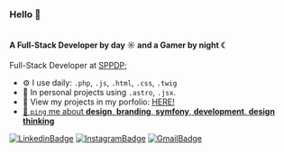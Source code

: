 <aside class="markdown-body entry-content container-lg">
	<div style="display: flex; flex-direction: row;" >
		<!--<img style="width: 25px; display: inline" src="https://github.com/lucordero/lucordero/assets/47282594/ca9d66c7-9ea5-4b0b-abe2-8ac8db5efc3d" />-->
		<h3 style="display: inline">Hello 👋</h3>
	</div>
    	<h4>A Full-Stack Developer by day ☼ and a Gamer by night ☾</h4>
    <p>Full-Stack Developer at <a href="https://www.defensasantafe.gob.ar/"
           rel="nofollow">SPPDP</a>;<br>
    </p>
    <ul>
        <li>⚙️ I use daily: <code>.php</code>, <code>.js</code>, <code>.html</code>, <code>.css</code>,
            <code>.twig</code></li>
        <li>🧩 In personal projects using <code>.astro</code>, <code>.jsx</code>.</li>
        <li>💅 View my projects in my porfolio: <a href="https://lucordero.dev.ar"
               rel="_blank">HERE!</li>
        <li>💬 <code>ping</code> me about <strong>design</strong>, <strong>branding</strong>, <strong>symfony</strong>,
            <strong>development</strong>, <strong>design thinking</strong></li>
    </ul>

[![LinkedinBadge](https://img.shields.io/badge/-LinkedIn-blue?style=flat-square&logo=Linkedin&logoColor=white&link=https://www.linkedin.com/in/lucascordero/)](https://www.linkedin.com/in/lucascordero/)
[![InstagramBadge](https://img.shields.io/badge/-Instagram-e4405f?style=flat-square&logo=Instagram&logoColor=white&link=https://www.instagram.com/lucas.crd/)](https://www.instagram.com/lucas.crd/)
[![GmailBadge](https://img.shields.io/badge/-Gmail-d14836?style=flat-square&logo=Gmail&logoColor=white&link=mail@lucascordero1997@gmail.com)](mailto:mail@lucascordero1997@gmail.com)

</aside>
